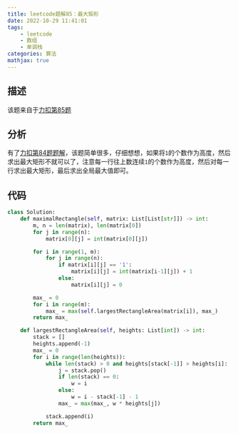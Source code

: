 ```yaml
---
title: leetcode题解85：最大矩形
date: 2022-10-29 11:41:01
tags:
    - leetcode
    - 数组
    - 单调栈
categories: 算法
mathjax: true
---
```


## 描述

该题来自于[力扣第85题](https://leetcode.cn/problems/maximal-rectangle/)

<!--more-->

## 分析

有了[力扣第84题题解](https://caoqinping.com/2022/10/24/leetcode%E9%A2%98%E8%A7%A384/)，该题简单很多，仔细想想，如果将`1`的个数作为高度，然后求出最大矩形不就可以了，注意每一行往上数连续`1`的个数作为高度，然后对每一行求出最大矩形，最后求出全局最大值即可。

## 代码

```python
class Solution:
    def maximalRectangle(self, matrix: List[List[str]]) -> int:
        m, n = len(matrix), len(matrix[0])
        for j in range(n):
            matrix[0][j] = int(matrix[0][j])

        for i in range(1, m):
            for j in range(n):
                if matrix[i][j] == '1':
                    matrix[i][j] = int(matrix[i-1][j]) + 1
                else:
                    matrix[i][j] = 0

        max_ = 0
        for i in range(m):
            max_ = max(self.largestRectangleArea(matrix[i]), max_)
        return max_

    def largestRectangleArea(self, heights: List[int]) -> int:
        stack = []
        heights.append(-1)
        max_ = 0
        for i in range(len(heights)):
            while len(stack) > 0 and heights[stack[-1]] > heights[i]:
                j = stack.pop()
                if len(stack) == 0:
                    w = i
                else:
                    w = i - stack[-1] - 1
                max_ = max(max_, w * heights[j])

            stack.append(i)
        return max_
```